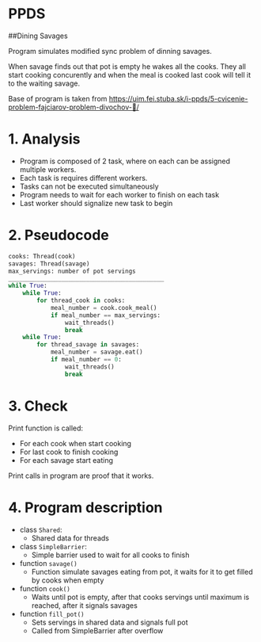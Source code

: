 # PPDS

##Dining Savages

Program simulates modified sync problem of dinning savages.

When savage finds out that pot is empty he wakes all the cooks. They all start cooking concurently 
and when the meal is cooked last cook will tell it to the waiting savage.

Base of program is taken from https://uim.fei.stuba.sk/i-ppds/5-cvicenie-problem-fajciarov-problem-divochov-🚬/


# 1. Analysis

- Program is composed of 2 task, where on each can be assigned multiple workers.
- Each task is requires different workers.
- Tasks can not be executed simultaneously 
- Program needs to wait for each worker to finish on each task
- Last worker should signalize new task to begin

# 2. Pseudocode

```python
cooks: Thread(cook)
savages: Thread(savage)
max_servings: number of pot servings
____________________________________________
while True:
    while True:
        for thread_cook in cooks:
            meal_number = cook.cook_meal()
            if meal_number == max_servings:
                wait_threads()
                break
    while True:
        for thread_savage in savages:
            meal_number = savage.eat()
            if meal_number == 0:
                wait_threads()
                break            

```

# 3. Check 

Print function is called:
- For each cook when start cooking
- For last cook to finish cooking
- For each savage start eating

Print calls in program are proof that it works.

# 4. Program description

- class ```Shared```:
  - Shared data for threads
- class ```SimpleBarrier```:
  - Simple barrier used to wait for all cooks to finish
- function ```savage()```
  - Function simulate savages eating from pot, it waits for it to get filled by cooks when empty
- function ```cook()```
  - Waits until pot is empty, after that cooks servings until maximum is reached, after it signals savages
- function ```fill_pot()```
  - Sets servings in shared data and signals full pot
  - Called from SimpleBarrier after overflow